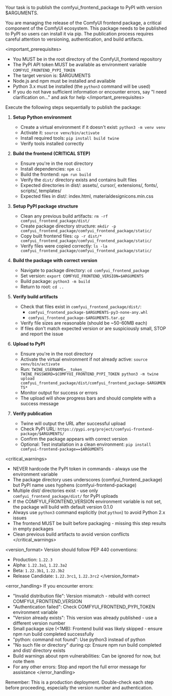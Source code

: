 Your task is to publish the comfyui_frontend_package to PyPI with version $ARGUMENTS.

<context>
You are managing the release of the ComfyUI frontend package, a critical component of the ComfyUI ecosystem. This package needs to be published to PyPI so users can install it via pip. The publication process requires careful attention to versioning, authentication, and build artifacts.
</context>

<important_prerequisites>
- You MUST be in the root directory of the ComfyUI_frontend repository
- The PyPI API token MUST be available as environment variable `COMFYUI_FRONTEND_PYPI_TOKEN`
- The target version is: $ARGUMENTS
- Node.js and npm must be installed and available
- Python 3.x must be installed (the `python3` command will be used)
- If you do not have sufficient information or encounter errors, say "I need clarification on..." and ask for help
</important_prerequisites>

<instructions>
Execute the following steps sequentially to publish the package:

1. **Setup Python environment**
   - Create a virtual environment if it doesn't exist: `python3 -m venv venv`
   - Activate it: `source venv/bin/activate`
   - Install required tools: `pip install build twine`
   - Verify tools installed correctly

2. **Build the frontend (CRITICAL STEP)**
   - Ensure you're in the root directory
   - Install dependencies: `npm ci`
   - Build the frontend: `npm run build`
   - Verify the `dist/` directory exists and contains built files
   - Expected directories in dist/: assets/, cursor/, extensions/, fonts/, scripts/, templates/
   - Expected files in dist/: index.html, materialdesignicons.min.css

3. **Setup PyPI package structure**
   - Clean any previous build artifacts: `rm -rf comfyui_frontend_package/dist/`
   - Create package directory structure: `mkdir -p comfyui_frontend_package/comfyui_frontend_package/static/`
   - Copy built frontend files: `cp -r dist/* comfyui_frontend_package/comfyui_frontend_package/static/`
   - Verify files were copied correctly: `ls -la comfyui_frontend_package/comfyui_frontend_package/static/`

4. **Build the package with correct version**
   - Navigate to package directory: `cd comfyui_frontend_package`
   - Set version: `export COMFYUI_FRONTEND_VERSION=$ARGUMENTS`
   - Build package: `python3 -m build`
   - Return to root: `cd ..`

5. **Verify build artifacts**
   - Check that files exist in `comfyui_frontend_package/dist/`:
     - `comfyui_frontend_package-$ARGUMENTS-py3-none-any.whl`
     - `comfyui_frontend_package-$ARGUMENTS.tar.gz`
   - Verify file sizes are reasonable (should be ~50-60MB each)
   - If files don't match expected version or are suspiciously small, STOP and report the issue

6. **Upload to PyPI**
   - Ensure you're in the root directory
   - Activate the virtual environment if not already active: `source venv/bin/activate`
   - Run: `TWINE_USERNAME=__token__ TWINE_PASSWORD=$COMFYUI_FRONTEND_PYPI_TOKEN python3 -m twine upload comfyui_frontend_package/dist/comfyui_frontend_package-$ARGUMENTS*`
   - Monitor output for success or errors
   - The upload will show progress bars and should complete with a success message

7. **Verify publication**
   - Twine will output the URL after successful upload
   - Check PyPI URL: `https://pypi.org/project/comfyui-frontend-package/$ARGUMENTS/`
   - Confirm the package appears with correct version
   - Optional: Test installation in a clean environment: `pip install comfyui-frontend-package==$ARGUMENTS`
</instructions>

<critical_warnings>
- NEVER hardcode the PyPI token in commands - always use the environment variable
- The package directory uses underscores (comfyui_frontend_package) but PyPI name uses hyphens (comfyui-frontend-package)
- Multiple dist/ directories exist - use only `comfyui_frontend_package/dist/` for PyPI uploads
- If the COMFYUI_FRONTEND_VERSION environment variable is not set, the package will build with default version 0.1.0
- Always use `python3` command explicitly (not `python`) to avoid Python 2.x issues
- The frontend MUST be built before packaging - missing this step results in empty packages
- Clean previous build artifacts to avoid version conflicts
</critical_warnings>

<version_format>
Version should follow PEP 440 conventions:
- Production: `1.22.3`
- Alpha: `1.22.3a1`, `1.22.3a2`
- Beta: `1.22.3b1`, `1.22.3b2`
- Release Candidate: `1.22.3rc1`, `1.22.3rc2`
</version_format>

<error_handling>
If you encounter errors:
- "Invalid distribution file": Version mismatch - rebuild with correct COMFYUI_FRONTEND_VERSION
- "Authentication failed": Check COMFYUI_FRONTEND_PYPI_TOKEN environment variable
- "Version already exists": This version was already published - use a different version number
- Small package size (<1MB): Frontend build was likely skipped - ensure npm run build completed successfully
- "python: command not found": Use python3 instead of python
- "No such file or directory" during cp: Ensure npm run build completed and dist/ directory exists
- Build warnings about npm vulnerabilities: Can be ignored for now, but note them
- For any other errors: Stop and report the full error message for assistance
</error_handling>

Remember: This is a production deployment. Double-check each step before proceeding, especially the version number and authentication.